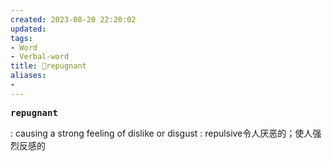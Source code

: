 ```yaml
---
created: 2023-08-20 22:20:02
updated: 
tags: 
- Word
- Verbal-word
title: 🚩repugnant
aliases:
- 
---
```


<pre><strong>repugnant</strong></pre>
: causing a strong feeling of dislike or disgust : repulsive令人厌恶的；使人强烈反感的